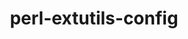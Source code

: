 ---
title: "perl-extutils-config"
layout: cache
categories: [package, develop-2025-01-26]
meta: {"versions": ["0.010"], "compilers": ["gcc@=11.1.0", "gcc@=11.4.0"], "oss": ["ubuntu20.04", "ubuntu22.04"], "platforms": ["linux"], "targets": ["x86_64_v3"], "stacks": ["data-vis-sdk", "e4s", "hep", "root"], "num_specs": 2, "num_specs_by_stack": {"root": 2, "data-vis-sdk": 1, "hep": 1, "e4s": 1}}
spec_details: [{"hash": "62wfdruqgqekgnhnpjgz6czsdupxfp2l", "compiler": "gcc@=11.1.0", "versions": ["0.010"], "os": "ubuntu20.04", "platform": "linux", "target": "x86_64_v3", "variants": ["build_system=perl"], "stacks": ["root", "data-vis-sdk"], "size": "-", "tarball": "https://binaries.spack.io/develop-2025-01-26/build_cache/linux-ubuntu20.04-x86_64_v3/gcc-11.1.0/perl-extutils-config-0.010/linux-ubuntu20.04-x86_64_v3-gcc-11.1.0-perl-extutils-config-0.010-62wfdruqgqekgnhnpjgz6czsdupxfp2l.spack"}, {"hash": "qso5poqti5dopuasitd6loicgrulmxd5", "compiler": "gcc@=11.4.0", "versions": ["0.010"], "os": "ubuntu22.04", "platform": "linux", "target": "x86_64_v3", "variants": ["build_system=perl"], "stacks": ["root", "hep", "e4s"], "size": "-", "tarball": "https://binaries.spack.io/develop-2025-01-26/build_cache/linux-ubuntu22.04-x86_64_v3/gcc-11.4.0/perl-extutils-config-0.010/linux-ubuntu22.04-x86_64_v3-gcc-11.4.0-perl-extutils-config-0.010-qso5poqti5dopuasitd6loicgrulmxd5.spack"}]
---